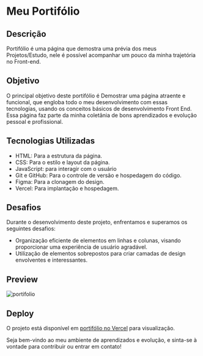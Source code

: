 # Meu Portifólio

## Descrição

Portifólio é uma página que demostra uma prévia dos meus Projetos/Estudo, nele é possível acompanhar um pouco da minha trajetória no Front-end. 

## Objetivo

O principal objetivo deste portifólio é Demostrar uma página atraente e funcional, que engloba todo o meu desenvolvimento com essas tecnologias, usando os conceitos básicos de desenvolvimento Front End. Essa página faz parte da minha coletânia de bons aprendizados e evoluçâo pessoal e profissional.

## Tecnologias Utilizadas

- HTML: Para a estrutura da página.
- CSS: Para o estilo e layout da página.
- JavaScript: para interagir com o usuário
- Git e GitHub: Para o controle de versão e hospedagem do código.
- Figma: Para a clonagem do design.
- Vercel: Para implantação e hospedagem.

## Desafios

Durante o desenvolvimento deste projeto, enfrentamos e superamos os seguintes desafios:

- Organização eficiente de elementos em linhas e colunas, visando proporcionar uma experiência de usuário agradável.
- Utilização de elementos sobrepostos para criar camadas de design envolventes e interessantes.


## Preview

![portifolio](/css/assets/printPortifolio.png)


## Deploy

O projeto está disponível em [portifólio no Vercel](https://portifolio-eta-beige.vercel.app/) para visualização.

Seja bem-vindo ao meu ambiente de aprendizados e evolução, e sinta-se à vontade para contribuir ou entrar em contato! 
